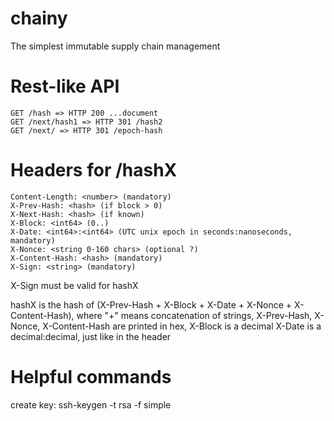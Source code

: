 # chainy
The simplest immutable supply chain management

# Rest-like API

    GET /hash => HTTP 200 ...document
    GET /next/hash1 => HTTP 301 /hash2
    GET /next/ => HTTP 301 /epoch-hash

# Headers for /hashX

    Content-Length: <number> (mandatory)
    X-Prev-Hash: <hash> (if block > 0)
    X-Next-Hash: <hash> (if known)
    X-Block: <int64> (0..)
    X-Date: <int64>:<int64> (UTC unix epoch in seconds:nanoseconds, mandatory)
    X-Nonce: <string 0-160 chars> (optional ?)
    X-Content-Hash: <hash> (mandatory)
    X-Sign: <string> (mandatory)

X-Sign must be valid for hashX

hashX is the hash of (X-Prev-Hash + X-Block + X-Date + X-Nonce + X-Content-Hash),
where "+" means concatenation of strings,
X-Prev-Hash, X-Nonce, X-Content-Hash are printed in hex,
X-Block is a decimal
X-Date is a decimal:decimal, just like in the header

# Helpful commands

create key:
ssh-keygen -t rsa -f simple
